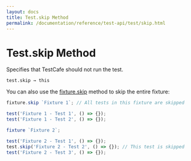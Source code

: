 ```yaml
---
layout: docs
title: Test.skip Method
permalink: /documentation/reference/test-api/test/skip.html
---
```

# Test.skip Method

Specifies that TestCafe should not run the test.

```text
test.skip → this
```

You can also use the [fixture.skip](../fixture/skip.md) method to skip the entire fixture:

```js
fixture.skip `Fixture 1`; // All tests in this fixture are skipped

test('Fixture 1 - Test 1', () => {});
test('Fixture 1 - Test 2', () => {});

fixture `Fixture 2`;

test('Fixture 2 - Test 1', () => {});
test.skip('Fixture 2 - Test 2', () => {}); // This test is skipped
test('Fixture 2 - Test 3', () => {});
```
